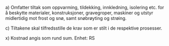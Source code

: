 a) Omfatter tiltak som oppvarming, tildekking, innkledning, isolering etc. for å beskytte materialer, konstruksjoner, gravegroper, maskiner og utstyr midlertidig mot frost og snø, samt snøbrøyting og strøing.

c) Tiltakene skal tilfredsstille de krav som er stilt i de respektive prosesser.

x) Kostnad angis som rund sum. Enhet: RS

